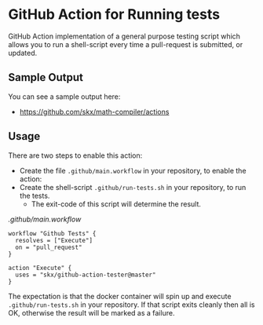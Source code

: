 # GitHub Action for Running tests

GitHub Action implementation of a general purpose testing script which allows
you to run a shell-script every time a pull-request is submitted, or updated.

## Sample Output

You can see a sample output here:

* https://github.com/skx/math-compiler/actions


## Usage

There are two steps to enable this action:

* Create the file `.github/main.workflow` in your repository, to enable the action:
* Create the shell-script `.github/run-tests.sh` in your repository, to run the tests.
  * The exit-code of this script will determine the result.


_.github/main.workflow_
```
workflow "Github Tests" {
  resolves = ["Execute"]
  on = "pull_request"
}

action "Execute" {
  uses = "skx/github-action-tester@master"
}

```

The expectation is that the docker container will spin up and execute `.github/run-tests.sh` in your repository.  If that script exits cleanly then all is OK, otherwise the result will be marked as a failure.
